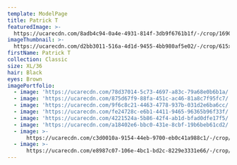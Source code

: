 ```yaml
---
template: ModelPage
title: Patrick T
featuredImage: >-
  https://ucarecdn.com/8adb4c94-0a4e-4931-814f-3db9f6761b1f/-/crop/1690x1154/0,397/-/preview/
imageThumbnail: >-
  https://ucarecdn.com/d2bb3011-516a-4d1d-9455-4bb980af5e02/-/crop/615x866/558,120/-/preview/
firstName: Patrick T
collection: Classic
size: XL/36
hair: Black
eyes: Brown
imagePortfolio:
  - image: 'https://ucarecdn.com/78d37014-5c73-4697-a83c-79a68e0b6b1a/'
  - image: 'https://ucarecdn.com/875d67f9-88fa-451c-ac46-81a8c7f95fc7/'
  - image: 'https://ucarecdn.com/9f6c8c21-4463-4778-937b-031d2e6ba6cc/'
  - image: 'https://ucarecdn.com/fe24728c-e6b1-4411-9465-96365b96f33f/'
  - image: 'https://ucarecdn.com/4221524a-5b86-42f4-ab1d-bfad0dfe17f5/'
  - image: 'https://ucarecdn.com/a18402e6-bbc0-431e-8cbf-19b6beb61cd2/'
  - image: >-
      https://ucarecdn.com/c3d0010a-9154-44eb-9700-eb0c41a988c1/-/crop/1061x686/306,548/-/preview/
  - image: >-
      https://ucarecdn.com/e8987c07-106e-4bc1-bd2c-8229e3331e66/-/crop/1690x1618/0,397/-/preview/
---
```


